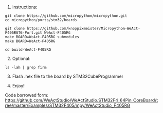 1) Instructions:

```
git clone https://github.com/micropython/micropython.git
cd micropython/ports/stm32/boards

git clone https://github.com/knoppixmeister/Micropython-WeAct-F405RGT6-Port.git WeAct-F405RG
make BOARD=WeAct-F405RG submodules
make BOARD=WeAct-F405RG

cd build-WeAct-F405RG
```

2) Optional:
```
ls -lah | grep firm
```

3) Flash .hex file to the board by STM32CubeProgrammer 

4) Enjoy!

Code borrowed form: https://github.com/WeActStudio/WeActStudio.STM32F4_64Pin_CoreBoard/tree/master/Examples/STM32F405/mpy/WeActStudio_F405RG
